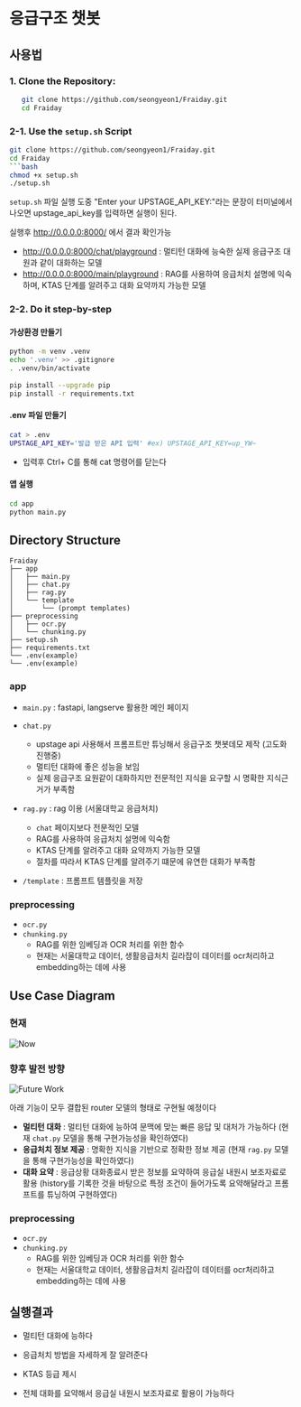 # 응급구조 챗봇

## 사용법
### 1. **Clone the Repository:**
```bash
   git clone https://github.com/seongyeon1/Fraiday.git
   cd Fraiday
```

### 2-1. **Use the `setup.sh` Script**
   ```bash
   git clone https://github.com/seongyeon1/Fraiday.git
   cd Fraiday
```bash
chmod +x setup.sh
./setup.sh
```
`setup.sh` 파일 실행 도중  "Enter your UPSTAGE_API_KEY:"라는 문장이 터미널에서 나오면 upstage_api_key를 입력하면 실행이 된다. 

실행후 http://0.0.0.0:8000/ 에서 결과 확인가능
- http://0.0.0.0:8000/chat/playground : 멀티턴 대화에 능숙한 실제 응급구조 대원과 같이 대화하는 모델
- http://0.0.0.0:8000/main/playground : RAG를 사용하여 응급처치 설명에 익숙하며, KTAS 단계를 알려주고 대화 요약까지 가능한 모델


### 2-2. **Do it step-by-step**
#### 가상환경 만들기
```bash
python -m venv .venv
echo '.venv' >> .gitignore
. .venv/bin/activate
 
pip install --upgrade pip
pip install -r requirements.txt
```

#### .env 파일 만들기
```bash
cat > .env
UPSTAGE_API_KEY='발급 받은 API 입력' #ex) UPSTAGE_API_KEY=up_YW~
```
- 입력후 Ctrl+ C를 통해 cat 명령어를 닫는다

#### 앱 실행
```bash
cd app
python main.py
```

## Directory Structure

```plaintext
Fraiday
├── app
│   ├── main.py
│   ├── chat.py
│   ├── rag.py
│   └── template
│       └── (prompt templates)
├── preprocessing
│   ├── ocr.py
│   └── chunking.py
├── setup.sh
├── requirements.txt
└── .env(example)
└── .env(example)
```

### app
- `main.py` : fastapi, langserve 활용한 메인 페이지
- `chat.py`
  - upstage api 사용해서 프롬프트만 튜닝해서 응급구조 챗봇데모 제작 (고도화 진행중)
  - 멀티턴 대화에 좋은 성능을 보임
  - 실제 응급구조 요원같이 대화하지만 전문적인 지식을 요구할 시 명확한 지식근거가 부족함
 
- `rag.py` : rag 이용 (서울대학교 응급처치)
  - `chat` 페이지보다 전문적인 모델
  - RAG를 사용하여 응급처치 설명에 익숙함
  - KTAS 단계를 알려주고 대화 요약까지 가능한 모델
  - 절차를 따라서 KTAS 단계를 알려주기 떄문에 유연한 대화가 부족함

- `/template` : 프롬프트 템플릿을 저장

### preprocessing
- `ocr.py`
- `chunking.py`
  - RAG를 위한 임베딩과 OCR 처리를 위한 함수
  - 현재는 서울대학교 데이터, 생활응급처치 길라잡이 데이터를 ocr처리하고 embedding하는 데에 사용


## Use Case Diagram

### 현재
![Now](https://github.com/user-attachments/assets/5cc4ca12-4ad2-42ea-afb6-8069752e615f)

### 향후 발전 방향
![Future Work](https://github.com/user-attachments/assets/d33f0b0c-1500-48e5-b9fc-c4a8d489d58c)

아래 기능이 모두 결합된 router 모델의 형태로 구현될 예정이다
- **멀티턴 대화** : 멀티턴 대화에 능하여 문맥에 맞는 빠른 응답 및 대처가 가능하다 (현재 `chat.py` 모델을 통해 구현가능성을 확인하였다)
- **응급처치 정보 제공** : 명확한 지식을 기반으로 정확한 정보 제공 (현재 `rag.py` 모델을 통해 구현가능성을 확인하였다)
- **대화 요약** : 응급상황 대화종료시 받은 정보를 요약하여 응급실 내원시 보조자료로 활용 (history를 기록한 것을 바탕으로 특정 조건이 들어가도록 요약해달라고 프롬프트를 튜닝하여 구현하였다)

### preprocessing
- `ocr.py`
- `chunking.py`
  - RAG를 위한 임베딩과 OCR 처리를 위한 함수
  - 현재는 서울대학교 데이터, 생활응급처치 길라잡이 데이터를 ocr처리하고 embedding하는 데에 사용


## 실행결과
- 멀티턴 대화에 능하다

- 응급처치 방법을 자세하게 잘 알려준다

- KTAS 등급 제시

- 전체 대화를 요약해서 응급실 내원시 보조자료로 활용이 가능하다